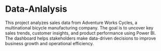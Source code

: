 # Data-Anlalysis
This project analyzes sales data from Adventure Works Cycles, a multinational bicycle manufacturing company. The goal is to uncover key sales trends, customer insights, and product performance using Power BI. The dashboard helps stakeholders make data-driven decisions to improve business growth and operational efficiency.
